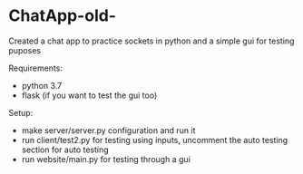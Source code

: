 # ChatApp-old-
Created a chat app to practice sockets in python and a simple gui for testing puposes

Requirements:
 - python 3.7
 - flask (if you want to test the gui too)

Setup:
  - make server/server.py configuration and run it
  - run client/test2.py for testing using inputs, uncomment the auto testing section for auto testing
  - run website/main.py for testing through a gui
 
